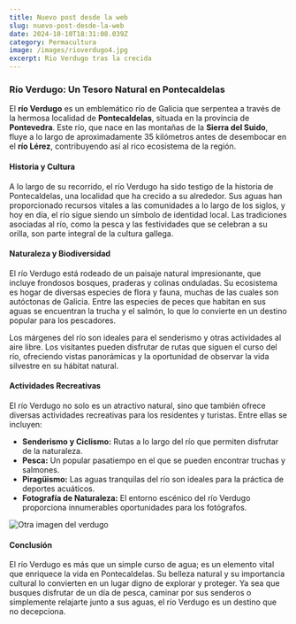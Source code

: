 ```yaml
---
title: Nuevo post desde la web
slug: nuevo-post-desde-la-web
date: 2024-10-10T18:31:08.039Z
category: Permacultura
image: /images/rioverdugo4.jpg
excerpt: Rio Verdugo tras la crecida
---
```

### Río Verdugo: Un Tesoro Natural en Pontecaldelas

El **río Verdugo** es un emblemático río de Galicia que serpentea a través de la hermosa localidad de **Pontecaldelas**, situada en la provincia de **Pontevedra**. Este río, que nace en las montañas de la **Sierra del Suido**, fluye a lo largo de aproximadamente 35 kilómetros antes de desembocar en el **río Lérez**, contribuyendo así al rico ecosistema de la región.

#### Historia y Cultura

A lo largo de su recorrido, el río Verdugo ha sido testigo de la historia de Pontecaldelas, una localidad que ha crecido a su alrededor. Sus aguas han proporcionado recursos vitales a las comunidades a lo largo de los siglos, y hoy en día, el río sigue siendo un símbolo de identidad local. Las tradiciones asociadas al río, como la pesca y las festividades que se celebran a su orilla, son parte integral de la cultura gallega.

#### Naturaleza y Biodiversidad

El río Verdugo está rodeado de un paisaje natural impresionante, que incluye frondosos bosques, praderas y colinas onduladas. Su ecosistema es hogar de diversas especies de flora y fauna, muchas de las cuales son autóctonas de Galicia. Entre las especies de peces que habitan en sus aguas se encuentran la trucha y el salmón, lo que lo convierte en un destino popular para los pescadores.

Los márgenes del río son ideales para el senderismo y otras actividades al aire libre. Los visitantes pueden disfrutar de rutas que siguen el curso del río, ofreciendo vistas panorámicas y la oportunidad de observar la vida silvestre en su hábitat natural.

#### Actividades Recreativas

El río Verdugo no solo es un atractivo natural, sino que también ofrece diversas actividades recreativas para los residentes y turistas. Entre ellas se incluyen:

* **Senderismo y Ciclismo:** Rutas a lo largo del río que permiten disfrutar de la naturaleza.
* **Pesca:** Un popular pasatiempo en el que se pueden encontrar truchas y salmones.
* **Piragüismo:** Las aguas tranquilas del río son ideales para la práctica de deportes acuáticos.
* **Fotografía de Naturaleza:** El entorno escénico del río Verdugo proporciona innumerables oportunidades para los fotógrafos.

![Otra imagen del verdugo](/images/RioVerdugo3.jpg "Pequeña presa del verdugo")

#### Conclusión

El río Verdugo es más que un simple curso de agua; es un elemento vital que enriquece la vida en Pontecaldelas. Su belleza natural y su importancia cultural lo convierten en un lugar digno de explorar y proteger. Ya sea que busques disfrutar de un día de pesca, caminar por sus senderos o simplemente relajarte junto a sus aguas, el río Verdugo es un destino que no decepciona.